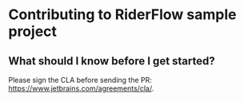# Contributing to RiderFlow sample project

## What should I know before I get started?

Please sign the CLA before sending the PR: https://www.jetbrains.com/agreements/cla/.
